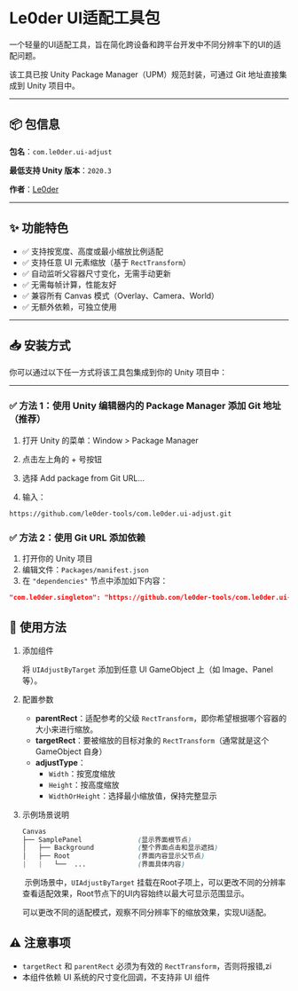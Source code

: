 # Le0der UI适配工具包

一个轻量的UI适配工具，旨在简化跨设备和跨平台开发中不同分辨率下的UI的适配问题。

该工具已按 Unity Package Manager（UPM）规范封装，可通过 Git 地址直接集成到 Unity 项目中。

---

## 📦 包信息
**包名**：`com.le0der.ui-adjust`

**最低支持 Unity 版本**：`2020.3` 

**作者**：[Le0der](https://github.com/le0der)

---

## ✨ 功能特色

- ✅ 支持按宽度、高度或最小缩放比例适配
- ✅ 支持任意 UI 元素缩放（基于 `RectTransform`）
- ✅ 自动监听父容器尺寸变化，无需手动更新
- ✅ 无需每帧计算，性能友好
- ✅ 兼容所有 Canvas 模式（Overlay、Camera、World）
- ✅ 无额外依赖，可独立使用

---

## 📥 安装方式

你可以通过以下任一方式将该工具包集成到你的 Unity 项目中：

---
### ✅ 方法 1：使用 Unity 编辑器内的 Package Manager 添加 Git 地址（推荐）

1. 打开 Unity 的菜单：Window > Package Manager

2. 点击左上角的 + 号按钮

3. 选择 Add package from Git URL...

4. 输入：
```arduino
https://github.com/le0der-tools/com.le0der.ui-adjust.git
```
### ✅ 方法 2：使用 Git URL 添加依赖

1. 打开你的 Unity 项目
2. 编辑文件：`Packages/manifest.json`
3. 在 `"dependencies"` 节点中添加如下内容：

```json
"com.le0der.singleton": "https://github.com/le0der-tools/com.le0der.ui-adjust.git"
```

## 🧩 使用方法
1. 添加组件

   将 `UIAdjustByTarget` 添加到任意 UI GameObject 上（如 Image、Panel 等）。

2. 配置参数

   - **parentRect**：适配参考的父级 `RectTransform`，即你希望根据哪个容器的大小来进行缩放。
   - **targetRect**：要被缩放的目标对象的 `RectTransform`（通常就是这个 GameObject 自身）
   - **adjustType**：
     - `Width`：按宽度缩放
     - `Height`：按高度缩放
     - `WidthOrHeight`：选择最小缩放值，保持完整显示

3. 示例场景说明

   ```scss
   Canvas
   ├── SamplePanel				(显示界面根节点)
   │   ├── Background   		(整个界面点击和显示遮挡)
   │   ├── Root 				(界面内容显示父节点)
   |   |   └──	...				(界面具体内容)
   ```

   ​	示例场景中，`UIAdjustByTarget` 挂载在Root子项上，可以更改不同的分辨率查看适配效果，Root节点下的UI内容始终以最大可显示范围显示。

   ​	可以更改不同的适配模式，观察不同分辨率下的缩放效果，实现UI适配。

## ⚠️ 注意事项

   - `targetRect` 和 `parentRect` 必须为有效的 `RectTransform`，否则将报错,zi
   - 本组件依赖 UI 系统的尺寸变化回调，不支持非 UI 组件

